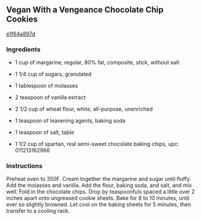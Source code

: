 ## Vegan With a Vengeance Chocolate Chip Cookies

[e1f64a897d](http://www.food.com/recipe/vegan-with-a-vengeance-chocolate-chip-cookies-416357)

### Ingredients

 - 1 cup of margarine, regular, 80% fat, composite, stick, without salt

 - 1 1/4 cup of sugars, granulated

 - 1 tablespoon of molasses

 - 2 teaspoon of vanilla extract

 - 2 1/2 cup of wheat flour, white, all-purpose, unenriched

 - 1 teaspoon of leavening agents, baking soda

 - 1 teaspoon of salt, table

 - 1 1/2 cup of spartan, real semi-sweet chocolate baking chips, upc: 011213162966

### Instructions

Preheat oven to 350F. Cream together the margarine and sugar until fluffy. Add the molasses and vanilla. Add the flour, baking soda, and salt, and mix well. Fold in the chocolate chips. Drop by teaspoonfuls spaced a little over 2 inches apart onto ungreased cookie sheets. Bake for 8 to 10 minutes, until ever so slightly browned. Let cool on the baking sheets for 5 minutes, then transfer to a cooling rack.